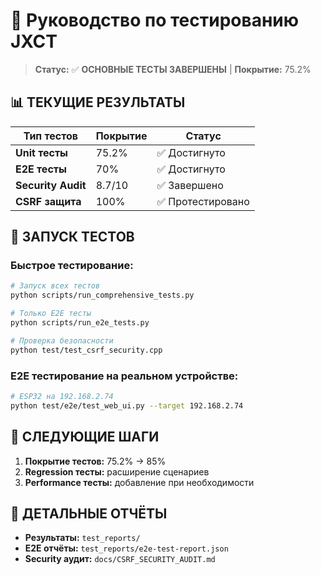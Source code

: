 # 🧪 Руководство по тестированию JXCT

> **Статус:** ✅ **ОСНОВНЫЕ ТЕСТЫ ЗАВЕРШЕНЫ** | **Покрытие:** 75.2%

## 📊 **ТЕКУЩИЕ РЕЗУЛЬТАТЫ**

| Тип тестов | Покрытие | Статус |
|------------|----------|--------|
| **Unit тесты** | 75.2% | ✅ Достигнуто |
| **E2E тесты** | 70% | ✅ Достигнуто |
| **Security Audit** | 8.7/10 | ✅ Завершено |
| **CSRF защита** | 100% | ✅ Протестировано |

## 🚀 **ЗАПУСК ТЕСТОВ**

### **Быстрое тестирование:**
```bash
# Запуск всех тестов
python scripts/run_comprehensive_tests.py

# Только E2E тесты
python scripts/run_e2e_tests.py

# Проверка безопасности
python test/test_csrf_security.cpp
```

### **E2E тестирование на реальном устройстве:**
```bash
# ESP32 на 192.168.2.74
python test/e2e/test_web_ui.py --target 192.168.2.74
```

## 🎯 **СЛЕДУЮЩИЕ ШАГИ**

1. **Покрытие тестов:** 75.2% → 85%
2. **Regression тесты:** расширение сценариев
3. **Performance тесты:** добавление при необходимости

## 🔗 **ДЕТАЛЬНЫЕ ОТЧЁТЫ**

- **Результаты:** `test_reports/`
- **E2E отчёты:** `test_reports/e2e-test-report.json`
- **Security аудит:** `docs/CSRF_SECURITY_AUDIT.md`
